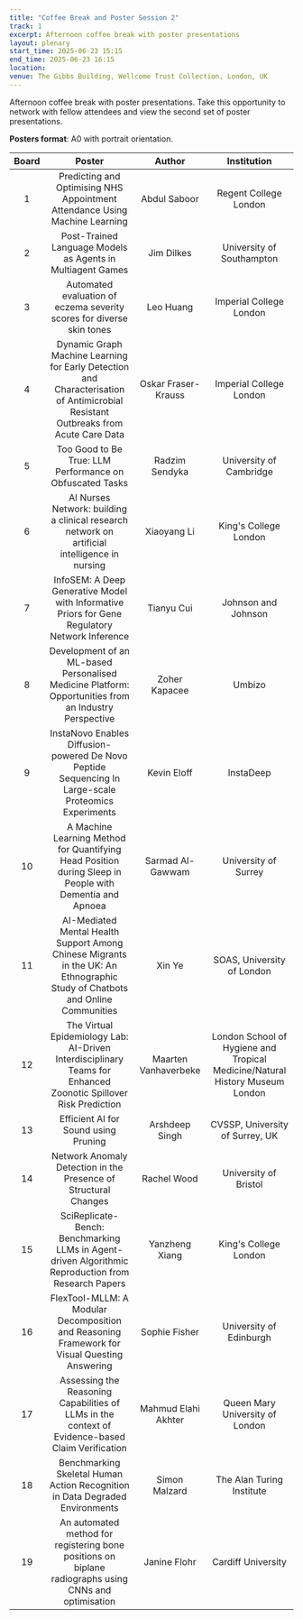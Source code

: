 ```yaml
---
title: "Coffee Break and Poster Session 2"
track: 1
excerpt: Afternoon coffee break with poster presentations
layout: plenary
start_time: 2025-06-23 15:15
end_time: 2025-06-23 16:15
location:
venue: The Gibbs Building, Wellcome Trust Collection, London, UK
---
```


Afternoon coffee break with poster presentations. Take this opportunity to network with fellow attendees and view the second set of poster presentations.

**Posters format**: A0 with portrait orientation.

| Board | Poster | Author | Institution  |
| :----: | :----: | :----: | :----: |
| 1 | Predicting and Optimising NHS Appointment Attendance Using Machine Learning | Abdul Saboor | Regent College London |
| 2 | Post-Trained Language Models as Agents in Multiagent Games | Jim Dilkes | University of Southampton |
| 3 | Automated evaluation of eczema severity scores for diverse skin tones | Leo Huang | Imperial College London |
| 4 | Dynamic Graph Machine Learning for Early Detection and Characterisation of Antimicrobial Resistant Outbreaks from Acute Care Data | Oskar Fraser-Krauss | Imperial College London |
| 5 | Too Good to Be True: LLM Performance on Obfuscated Tasks | Radzim Sendyka | University of Cambridge |
| 6 | AI Nurses Network: building a clinical research network on artificial intelligence in nursing | Xiaoyang Li | King's College London |
| 7 | InfoSEM: A Deep Generative Model with Informative Priors for Gene Regulatory Network Inference | Tianyu Cui | Johnson and Johnson |
| 8 | Development of an ML-based Personalised Medicine Platform: Opportunities from an Industry Perspective | Zoher Kapacee | Umbizo |
| 9 | InstaNovo Enables Diffusion-powered De Novo Peptide Sequencing In Large-scale Proteomics Experiments | Kevin Eloff | InstaDeep |
| 10 | A Machine Learning Method for Quantifying Head Position during Sleep in People with Dementia and Apnoea | Sarmad Al-Gawwam | University of Surrey |
| 11 | AI-Mediated Mental Health Support Among Chinese Migrants in the UK: An Ethnographic Study of Chatbots and Online Communities | Xin Ye | SOAS, University of London |
| 12 | The Virtual Epidemiology Lab: AI-Driven Interdisciplinary Teams for Enhanced Zoonotic Spillover Risk Prediction | Maarten Vanhaverbeke | London School of Hygiene and Tropical Medicine/Natural History Museum London |
| 13 | Efficient AI for Sound using Pruning | Arshdeep Singh | CVSSP, University of Surrey, UK |
| 14 | Network Anomaly Detection in the Presence of Structural Changes | Rachel Wood | University of Bristol |
| 15 | SciReplicate-Bench: Benchmarking LLMs in Agent-driven Algorithmic Reproduction from Research Papers | Yanzheng Xiang | King's College London |
| 16 | FlexTool-MLLM: A Modular Decomposition and Reasoning Framework for Visual Questing Answering | Sophie Fisher | University of Edinburgh |
| 17 | Assessing the Reasoning Capabilities of LLMs in the context of Evidence-based Claim Verification | Mahmud Elahi Akhter | Queen Mary University of London |
| 18 | Benchmarking Skeletal Human Action Recognition in Data Degraded Environments | Simon Malzard | The Alan Turing Institute |
| 19 | An automated method for registering bone positions on biplane radiographs using CNNs and optimisation | Janine Flohr | Cardiff University |
